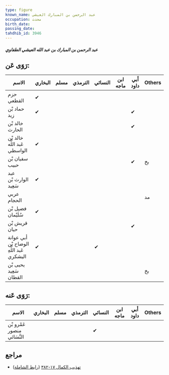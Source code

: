 ```yaml
---
type: figure
known_name: عبد الرحمن بن المبارك العيشي
occupation: محدث
birth_date:
passing_date:
tahdhib_id: 3946
---
```

##### عبد الرحمن بن المبارك بن عبد الله العيشي الطفاوي

## رَوَى عَن:
| الاسم                                     | البخاري | مسلم | الترمذي | النسائي | ابن ماجه | أبي داود | Others |
| ----------------------------------------- | ------- | ---- | ------- | ------- | -------- | -------- | ------ |
| حزم القطعي                                | ✔       |      |         |         |          |          |        |
| حماد بْن زيد                              | ✔       |      |         |         |          | ✔        |        |
| خالد بْن الحارث                           |         |      |         |         |          | ✔        |        |
| خالد بْن عَبد اللَّه الواسطي              | ✔       |      |         |         |          |          |        |
| سفيان بْن حبيب                            |         |      |         |         |          | ✔        | بخ     |
| عبد الوارث بْن سَعِيد                     | ✔       |      |         |         |          |          |        |
| عربي الحجام                               |         |      |         |         |          |          | مد     |
| فضيل بْن سُلَيْمان                        | ✔       |      |         |         |          |          |        |
| قريش بْن حيان                             |         |      |         |         |          | ✔        |        |
| أبي عوانة الوضاح بْن عَبد اللَّهِ اليشكري | ✔       |      |         | ✔       |          |          |        |
| يحيى بْن سَعِيد القطان                    |         |      |         |         |          |          | بخ     |
## رَوَى عَنه:
| الاسم                       | البخاري | مسلم | الترمذي | النسائي | ابن ماجه | أبي داود | Others |
| --------------------------- | ------- | ---- | ------- | ------- | -------- | -------- | ------ |
| عَمْرو بْن منصور النَّسَائي |         |      |         | ✔       |          |          |        |
## مراجع
- [تهذيب الكمال ١٧-٣٨٢](obsidian://open?vault=Tahdhib-al-Kamal&file=Figures/٣٩٤٦-عبد%20الرحمن%20بن%20المبارك%20بن%20عبد%20الله%20العيشي%20الطفاوي) ([رابط الشاملة](https://shamela.ws/book/3722/8932))